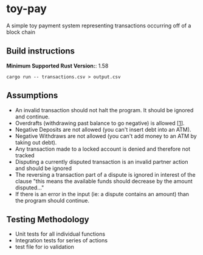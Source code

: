 # toy-pay
A simple toy payment system representing transactions occurring off of a block chain

## Build instructions
**Minimum Supported Rust Version:**: 1.58

```
cargo run -- transactions.csv > output.csv
```

## Assumptions
- An invalid transaction should not halt the program. It should be ignored and continue.
- Overdrafts (withdrawing past balance to go negative) is allowed [[1]].
- Negative Deposits are not allowed (you can't insert debt into an ATM).
- Negative Withdraws are not allowed (you can't add money to an ATM by taking out debt).
- Any transaction made to a locked account is denied and therefore not tracked
- Disputing a currently disputed transaction is an invalid partner action and should be ignored
- The reversing a transaction part of a dispute is ignored in interest of the clause "this means the available funds should decrease by the amount disputed..."
- If there is an error in the input (ie: a dispute contains an amount) than the program should continue.

## Testing Methodology
- Unit tests for all individual functions
- Integration tests for series of actions
- test file for io validation

[1]: https://overdraftapps.com/can-i-withdraw-money-if-my-account-is-overdrawn/
